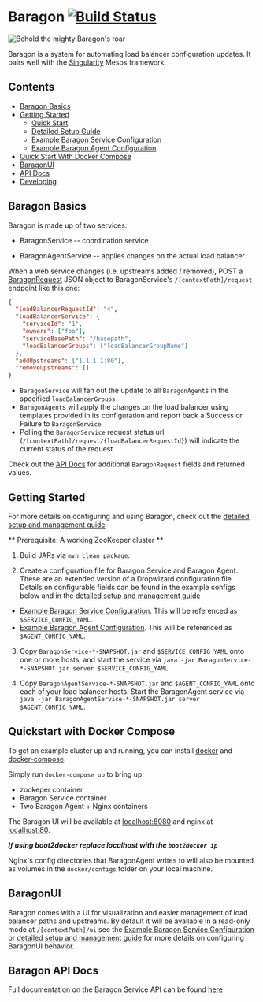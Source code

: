 <a id="top"></a>
# Baragon [![Build Status](https://travis-ci.org/HubSpot/Baragon.svg?branch=master)](https://travis-ci.org/HubSpot/Baragon)

![Behold the mighty Baragon's roar](http://i.imgur.com/mCbkbcZ.jpg)

Baragon is a system for automating load balancer configuration updates. It pairs well with the [Singularity](https://github.com/HubSpot/Singularity) Mesos framework.

## Contents

- [Baragon Basics](#basics)
- [Getting Started](#start)
  - [Quick Start](#start)
  - [Detailed Setup Guide](Docs/managing_baragon.md)
  - [Example Baragon Service Configuration](Docs/config/baragon_service_config.yaml)
  - [Example Baragon Agent Configuration](Docs/config/baragon_agent_config.yaml)
- [Quick Start With Docker Compose](#docker)
- [BaragonUI](#ui)
- [API Docs](Docs/api.md)
- [Developing](Docs/development.md)

<a id="basics"></a>
## Baragon Basics

Baragon is made up of two services:

- BaragonService -- coordination service

- BaragonAgentService -- applies changes on the actual load balancer

When a web service changes (i.e. upstreams added / removed), POST a [BaragonRequest](Docs/api.md#requests) JSON object to BaragonService's `/[contextPath]/request` endpoint like this one:

```json
{
  "loadBalancerRequestId": "4",
  "loadBalancerService": {
    "serviceId": "1",
    "owners": ["foo"],
    "serviceBasePath": "/basepath",
    "loadBalancerGroups": ["loadBalancerGroupName"]
  },
  "addUpstreams": ["1.1.1.1:80"],
  "removeUpstreams": []
}
```

- `BaragonService` will fan out the update to all `BaragonAgent`s in the specified `loadBalancerGroups`
- `BaragonAgent`s will apply the changes on the load balancer using templates provided in its configuration and report back a Success or Failure to `BaragonService`
- Polling the `BaragonService` request status url (`/[contextPath]/request/{loadBalancerRequestId}`) will indicate the current status of the request

Check out the [API Docs](Docs/api.md) for additional `BaragonRequest` fields and returned values.

<a id="start"></a>
## Getting Started

For more details on configuring and using Baragon, check out the [detailed setup and management guide](Docs/managing_baragon.md)

** Prerequisite: A working ZooKeeper cluster **

1. Build JARs via `mvn clean package`.

2. Create a configuration file for Baragon Service and Baragon Agent. These are an extended version of a Dropwizard configuration file. Details on configurable fields can be found in the example configs below and in the [detailed setup and management guide](Docs/managing_baragon.md) 
  - [Example Baragon Service Configuration](Docs/config/baragon_service_config.yaml). This will be referenced as `$SERVICE_CONFIG_YAML`.
  - [Example Baragon Agent Configuration](Docs/config/baragon_agent_config.yaml). This will be referenced as `$AGENT_CONFIG_YAML`.

3. Copy `BaragonService-*-SNAPSHOT.jar` and `$SERVICE_CONFIG_YAML` onto one or more hosts, and start the service via `java -jar BaragonService-*-SNAPSHOT.jar server $SERVICE_CONFIG_YAML`.

4. Copy `BaragonAgentService-*-SNAPSHOT.jar` and `$AGENT_CONFIG_YAML` onto each of your load balancer hosts. Start the BaragonAgent service via `java -jar BaragonAgentService-*-SNAPSHOT.jar server $AGENT_CONFIG_YAML`.

<a id="docker"></a>
## Quickstart with Docker Compose

To get an example cluster up and running, you can install [docker](https://docs.docker.com/installation/) and [docker-compose](https://docs.docker.com/compose/#installation-and-set-up).

Simply run `docker-compose up` to bring up:
- zookeper container
- Baragon Service container
- Two Baragon Agent + Nginx containers

The Baragon UI will be available at [localhost:8080](http://localhost:8080) and nginx at [localhost:80](http://localhost:80).

***If using boot2docker replace localhost with the `boot2docker ip`***

Nginx's config directories that BaragonAgent writes to will also be mounted as volumes in the `docker/configs` folder on your local machine.

<a id="ui"></a>
## BaragonUI
 
Baragon comes with a UI for visualization and easier management of load balancer paths and upstreams. By default it will be available in a read-only mode at `/[contextPath]/ui` see the [Example Baragon Service Configuration](docs/baragon_service_config.yaml) or [detailed setup and management guide](docs/managing_baragon.md) for more details on configuring BaragonUI behavior.

## Baragon API Docs

Full documentation on the Baragon Service API can be found [here](Docs/api.md)
